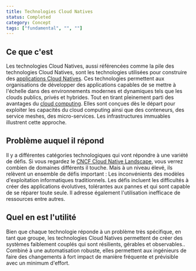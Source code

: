 ```yaml
---
title: Technologies Cloud Natives
status: Completed
category: Concept
tags: ["fundamental", "", ""]
---
```


## Ce que c'est

Les technologies Cloud Natives, aussi référencées comme la pile des technologies Cloud Natives, sont les technologies
utilisées pour construire des [applications Cloud Natives](/fr/cloud-native-apps/).
Ces technologies permettent aux organisations de développer des applications capables de se mettre à l'échelle dans des environnements
modernes et dynamiques tels que les clouds publics, privés et hybrides.
Tout en tirant pleinement parti des avantages du [cloud computing](/fr/cloud-computing/).
Elles sont conçues dès le départ pour exploiter les capacités du cloud computing ainsi que des conteneurs, des service meshes, des micro-services. Les infrastructures immuables illustrent cette approche.

## Problème auquel il répond

Il y a différentes catégories technologiques qui vont répondre à une variété de défis.
Si vous regardez le [CNCF Cloud Native Landscape](https://landscape.cncf.io/), vous verrez combien
de domaines différents il touche.
Mais à un niveau élevé, ils relèvent un ensemble de défis important :
Les inconvénients des modèles d'exploitation informatiques traditionnels.
Les défis incluent les difficultés à créer des applications évolutives, tolérantes aux pannes et qui sont
capable de se réparer toute seule. Il adresse également l'utilisation inefficace de ressources entre autres.

## Quel en est l'utilité

Bien que chaque technologie réponde à un problème très spécifique,
en tant que groupe, les technologies Cloud Natives permettent de créer des systèmes faiblement couplés qui sont résilients, gérables et observables..
Combiné à une automatisation robuste, elles permettent aux ingénieurs de faire des changements à fort impact de manière fréquente et prévisible avec un minimum d'effort.

